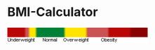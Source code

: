 # BMI-Calculator
![alt tag](https://github.com/VarunSingh029/BMI-Calculator/blob/main/bmi-adult.png)
